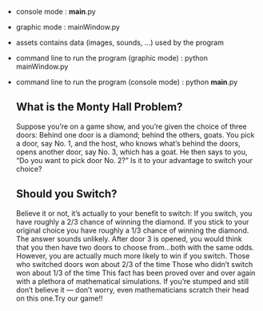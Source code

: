 


- console mode  : __main__.py
- graphic mode  : mainWindow.py

- assets contains data (images, sounds, ...) used by the program

- command line to run the program (graphic mode) :
    python mainWindow.py

- command line to run the program (console mode) :
    python __main__.py
    
    

    
    
    
    
    
  ##  What is the Monty Hall Problem?

    Suppose you’re on a game show, and you’re given the choice of three doors: Behind one door is a diamond; behind the others, goats. You pick a door, say No. 1, and the host, who knows what’s behind the doors, opens another door, say No. 3, which has a goat. He then says to you, “Do you want to pick door No. 2?” Is it to your advantage to switch your choice? 
    
    
    
   ## Should you Switch?
    Believe it or not, it’s actually to your benefit to switch:
    If you switch, you have roughly a 2/3 chance of winning the diamond.
    If you stick to your original choice you have roughly a 1/3 chance of winning the diamond.
    The answer sounds unlikely. After door 3 is opened, you would think that you then have two doors to choose from…both with the same odds. However, you are           actually much more likely to win if you switch.
    Those who switched doors won about 2/3 of the time
    Those who didn’t switch won about 1/3 of the time
    This fact has been proved over and over again with a plethora of mathematical simulations. If you’re stumped and still don’t believe it — don’t worry, even         mathematicians scratch their head on this one.Try our game!!
    
 
